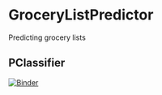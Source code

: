 # GroceryListPredictor

Predicting grocery lists

## PClassifier

[![Binder](https://mybinder.org/badge_logo.svg)](https://mybinder.org/v2/gh/LuanAdemi/GroceryListPredictor/master?filepath=pclassifier%2FPClassifier.ipynb)
